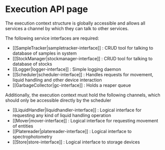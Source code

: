 # Execution API page

The execution context structure is globally accessible and allows all services a channel by which they can talk to other services. 

The following service interfaces are required: 

* [[SampleTracker|sampletracker-interface]] : CRUD tool for talking to database of samples in system
* [[StockManager|stockmanager-interface]] : CRUD tool for talking to database of stocks 
* [[Logger|logger-interface]] : Simple logging daemon
* [[Scheduler|scheduler-interface]] : Handles requests for movement, liquid handling and other device interaction
* [[GarbageCollector|gc-interface]] : Holds a reaper queue

Additionally, the execution context must hold the following channels, which should only be accessible directly by the scheduler 

* [[LiquidHandler|liquidhandler-interface]] : Logical interface for requesting any kind of liquid handling operation
* [[Mover|mover-interface]] : Logical interface for requesting movement of entities
* [[Platereader|platereader-interface]] : Logical interface to spectrophotometry
* [[Store|store-interface]] : Logical interface to storage devices
